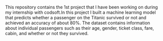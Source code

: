This repository contains the 1st project that I have been working on during my internship with codsoft.In this project I built a machine learning model that predicts whether a passenger on the Titanic survived or not and achieved an accuracy of about 80%. The dataset contains information about individual passengers such as their age, gender, ticket class, fare, cabin, and whether or not they survived.
